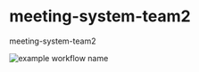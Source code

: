 # meeting-system-team2
meeting-system-team2

![example workflow name](https://github.com/FZUSESPR21W/meeting-system-team2/workflows/构建Java后端/badge.svg)